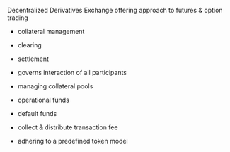 Decentralized Derivatives Exchange offering approach to futures & option trading

- collateral management
- clearing
- settlement
- governs interaction of all participants

- managing collateral pools
- operational funds
- default funds
- collect & distribute transaction fee
- adhering to a predefined token model

